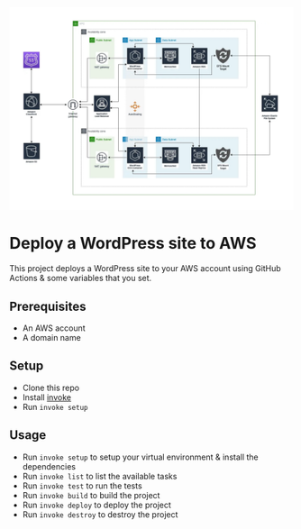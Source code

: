 ![architecture](docs/images/wordpress.drawio.webp)

# Deploy a WordPress site to AWS

This project deploys a WordPress site to your AWS account using GitHub Actions & some variables that you set.

## Prerequisites

- An AWS account
- A domain name

## Setup

- Clone this repo
- Install [invoke](http://www.pyinvoke.org/)
- Run `invoke setup`

## Usage
- Run `invoke setup` to setup your virtual environment & install the dependencies
- Run `invoke list` to list the available tasks
- Run `invoke test` to run the tests
- Run `invoke build` to build the project
- Run `invoke deploy` to deploy the project
- Run `invoke destroy` to destroy the project
